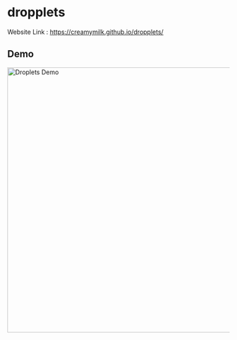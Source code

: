 # dropplets

Website Link : <a href="https://creamymilk.github.io/dropplets/">https://creamymilk.github.io/dropplets/</a>

## Demo
<img src=".github/demo.gif" alt="Droplets Demo"  width="600" />